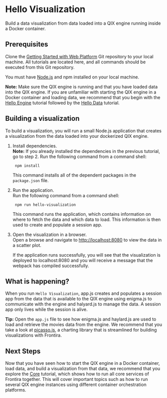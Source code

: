 # Hello Visualization

Build a data visualization from data loaded into a QIX engine running inside a Docker container.

## Prerequisites

Clone the [Getting Started with Web Platform](https://github.com/qlik-ea/getting-started-with-web-platform) Git repository to your local machine. All tutorials are located here, and all commands should be executed from this Git repository. 

You must have [Node.js](https://nodejs.org/en/) and npm installed on your local machine. 

**Note:** Make sure the QIX engine is running and that you have loaded data into the QIX engine. If you are unfamiliar with starting the QIX engine in a Docker container and loading data, we recommend that you begin with the [Hello Engine](./hello-engine.md) tutorial followed by the [Hello Data](./hello-data.md) tutorial. 

## Building a visualization

To build a visualization, you will run a small Node.js application that creates a visualization from the data loaded into your dockerized QIX engine. 

1. Install dependencies.  
   **Note:** If you already installed the dependencies in the previous tutorial, go to step 2. 
   Run the following command from a command shell:  

        npm install  

    This command installs all of the dependent packages in the `package.json` file. 

2. Run the application.  
   Run the following command from a command shell:  

        npm run hello-visualization  

    This command runs the application, which contains information on where to fetch the data and which data to load. This information is then used to create and populate a session app.  

3. Open the visualization in a browser.  
   Open a browse and navigate to [http://localhost:8080](http://localhost:8080) to view the data in a scatter plot.  

   If the application runs successfully, you will see that the visualization is deployed to localhost:8080 and you will receive a message that the webpack has compiled successfully.

## What is happening?

When you run `Hello Visualization`, app.js creates and populates a session app from the data that is available to the QIX engine using enigma.js to communicate with the engine and halyard.js to manage the data. A session app only lives while the session is alive.

**Tip:** Open the `app.js` file to see how enigma.js and haylard.js are used to load and retrieve the movies data from the engine. We recommend that you take a look at [picasso.js](https://github.com/qlik-ea/picasso.js), a charting library that is streamlined for building visualizations with Frontira.

## Next Steps

Now that you have seen how to start the QIX engine in a Docker container, load data, and build a visualization from that data, we recommend that you explore the [Core](./core.md) tutorial, which shows how to run all core services of Frontira together. This will cover important topics such as how to run several QIX engine instances using
different container orchestration platforms.


